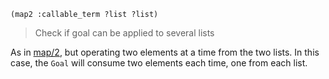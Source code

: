```
(map2 :callable_term ?list ?list)
```

> Check if goal can be applied to several lists

As in [map/2](#map), but operating two elements at a time from the two lists. In this case, the `Goal` will consume two elements each time, one from each list.
